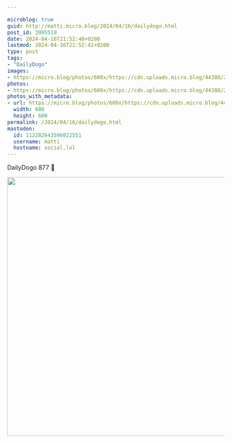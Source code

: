 ```yaml
---

microblog: true
guid: http://matti.micro.blog/2024/04/16/dailydogo.html
post_id: 3995519
date: 2024-04-16T21:52:40+0200
lastmod: 2024-04-16T21:52:41+0200
type: post
tags:
- "DailyDogo"
images:
- https://micro.blog/photos/600x/https://cdn.uploads.micro.blog/44388/2024/b1f3e3f8044b4be6821f1a78ce7b027f.jpg
photos:
- https://micro.blog/photos/600x/https://cdn.uploads.micro.blog/44388/2024/b1f3e3f8044b4be6821f1a78ce7b027f.jpg
photos_with_metadata:
- url: https://micro.blog/photos/600x/https://cdn.uploads.micro.blog/44388/2024/b1f3e3f8044b4be6821f1a78ce7b027f.jpg
  width: 600
  height: 600
permalink: /2024/04/16/dailydogo.html
mastodon:
  id: 112282643596022551
  username: matti
  hostname: social.lol
---
```

DailyDogo 877 🐶

<img src="/media/uploads/2024/b1f3e3f8044b4be6821f1a78ce7b027f.jpg" width="600" height="600" alt="" />

